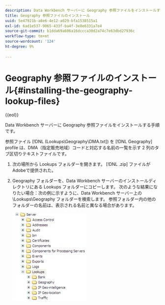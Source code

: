 ```yaml
---
description: Data Workbench サーバーに Geography 参照ファイルをインストールする手順です。
title: Geography 参照ファイルのインストール
uuid: 5e47921b-a8e6-4e12-a029-bfa1538515a1
exl-id: 6ad1e537-9065-433f-ba4f-3e8e6331a7e4
source-git-commit: b1dda69a606a16dccca30d2a74c7e63dbd27936c
workflow-type: tm+mt
source-wordcount: '124'
ht-degree: 9%

---
```


# Geography 参照ファイルのインストール{#installing-the-geography-lookup-files}

{{eol}}

Data Workbench サーバーに Geography 参照ファイルをインストールする手順です。

参照ファイル [!DNL (Lookups\Geography\DMA.txt]) を [!DNL Geography] profile は、DMA（指定販売地域）コードと対応する名前の一覧を示す 2 列のタブ区切りテキストファイルです。

1. 次の場所から Lookups フォルダーを開きます。 [!DNL .zip] ファイルがAdobeで提供された。
1. Geography フォルダーを、Data Workbench サーバーのインストールディレクトリにある Lookups フォルダーにコピーします。 次のような結果になりたい場合：次の例に示すように、Data Workbench サーバー上の\Lookups\Geography フォルダーを検索します。 参照フォルダー内の他のフォルダーの名前は、表示される名前と異なる場合があります。

   ![ステップ情報](assets/Geo_installLookups_dir.png)
